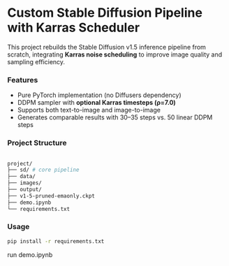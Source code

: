 # Custom Stable Diffusion Pipeline with Karras Scheduler

This project rebuilds the Stable Diffusion v1.5 inference pipeline from scratch,
integrating **Karras noise scheduling** to improve image quality and sampling efficiency.

### Features
- Pure PyTorch implementation (no Diffusers dependency)
- DDPM sampler with **optional Karras timesteps (ρ=7.0)**
- Supports both text-to-image and image-to-image
- Generates comparable results with 30–35 steps vs. 50 linear DDPM steps

### Project Structure
```bash

project/
├── sd/ # core pipeline
├── data/
├── images/
├── output/
├── v1-5-pruned-emaonly.ckpt
├── demo.ipynb
└── requirements.txt
```
### Usage
```bash
pip install -r requirements.txt
```
run demo.ipynb